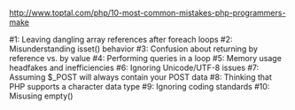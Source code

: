 http://www.toptal.com/php/10-most-common-mistakes-php-programmers-make

#1: Leaving dangling array references after foreach loops
#2: Misunderstanding isset() behavior
#3: Confusion about returning by reference vs. by value
#4: Performing queries in a loop
#5: Memory usage headfakes and inefficiencies
#6: Ignoring Unicode/UTF-8 issues
#7: Assuming $_POST will always contain your POST data
#8: Thinking that PHP supports a character data type
#9: Ignoring coding standards
#10: Misusing empty()